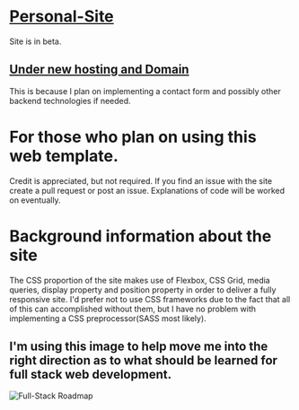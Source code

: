 # [Personal-Site](https://personalsiteharris.netlify.com/)
Site is in beta.

## [Under new hosting and Domain](https://personalsiteharris.netlify.com/)
This is because I plan on implementing a contact form and possibly other backend technologies if needed.


 # For those who plan on using this web template.
Credit is appreciated, but not required. If you find an issue with the site create a pull request or post an issue. Explanations of code will be worked on eventually.


# Background information about the site
 The CSS proportion of the site makes use of Flexbox, CSS Grid, media queries, display property and position property in order to deliver a fully responsive site. I'd prefer not to use CSS frameworks due to the fact that all of this can accomplished without them, but I have no problem with implementing a CSS preprocessor(SASS most likely).


## I'm using this image to help move me into the right direction as to what should be learned for full stack web development.
![Full-Stack Roadmap](https://www.freecodecamp.org/news/content/images/2019/06/2019-roadmap-0-1.png)
